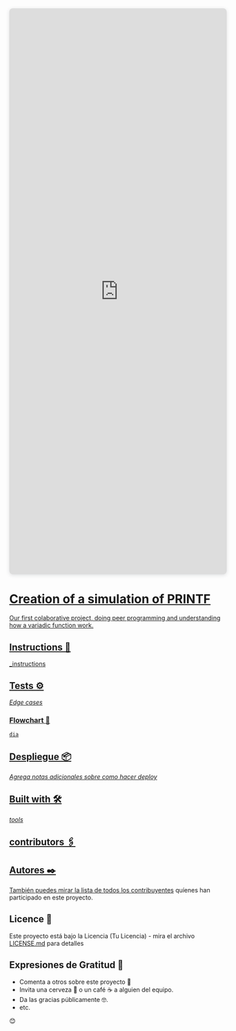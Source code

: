<div style="position: relative; width: 100%; height: 0; padding-top: 250.0000%;
 padding-bottom: 48px; box-shadow: 0 2px 8px 0 rgba(63,69,81,0.16); margin-top: 1.6em; margin-bottom: 0.9em; overflow: hidden;
 border-radius: 8px; will-change: transform;">
  <iframe style="position: absolute; width: 100%; height: 100%; top: 0; left: 0; border: none; padding: 0;margin: 0;"
    src="https:&#x2F;&#x2F;www.canva.com&#x2F;design&#x2F;DAEMBgNw43I&#x2F;view?embed">
  </iframe>
</div>
<a href="https:&#x2F;&#x2F;www.canva.com&#x2F;design&#x2F;DAEMBgNw43I&#x2F;view?utm_content=DAEMBgNw43I&amp;utm_campaign=designshare&amp;utm_medium=embeds&amp;utm_source=link" target="_blank" rel="noopener">

# Creation of a simulation of PRINTF

Our first colaborative project, doing peer programming and understanding how a variadic function work. 

## Instructions 🚀

_instructions

## Tests ⚙️

_Edge cases_

### Flowchart 🔩

```
dia
```
## Despliegue 📦

_Agrega notas adicionales sobre como hacer deploy_

## Built with 🛠️

_tools_

## contributors 🖇️


## Autores ✒️

También puedes mirar la lista de todos los [contribuyentes](https://github.com/your/project/contributors) quíenes han participado en este proyecto. 

## Licence 📄

Este proyecto está bajo la Licencia (Tu Licencia) - mira el archivo [LICENSE.md](LICENSE.md) para detalles

## Expresiones de Gratitud 🎁

* Comenta a otros sobre este proyecto 📢
* Invita una cerveza 🍺 o un café ☕ a alguien del equipo. 
* Da las gracias públicamente 🤓.
* etc.

😊